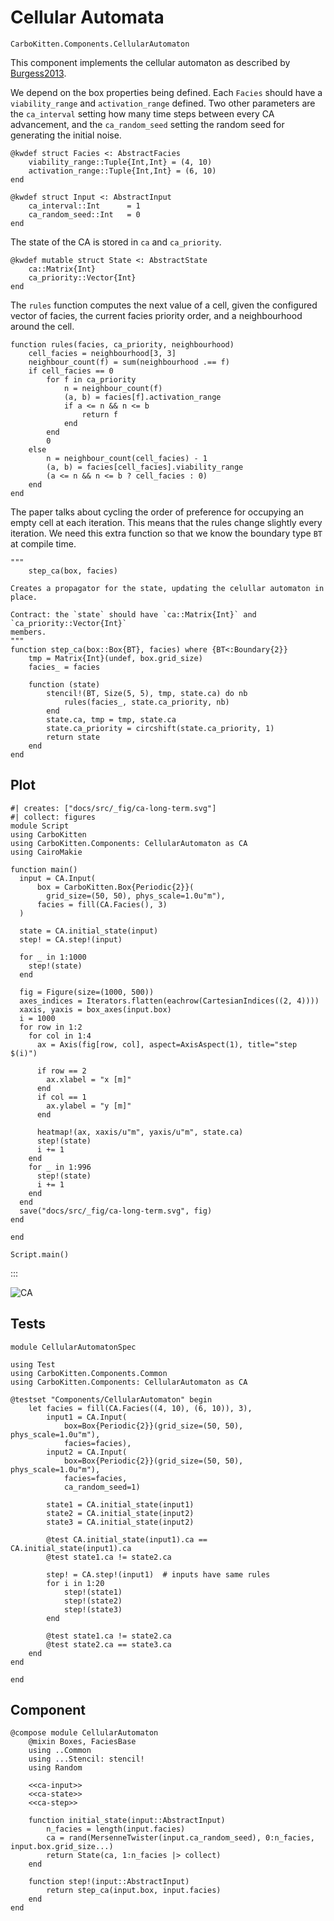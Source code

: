 # Cellular Automata

```component-dag
CarboKitten.Components.CellularAutomaton
```

This component implements the cellular automaton as described by [Burgess2013](@cite). 

We depend on the box properties being defined. Each `Facies` should have a `viability_range` and `activation_range` defined. Two other parameters are the `ca_interval` setting how many time steps between every CA advancement, and the `ca_random_seed` setting the random seed for generating the initial noise.

``` {.julia #ca-input}
@kwdef struct Facies <: AbstractFacies
    viability_range::Tuple{Int,Int} = (4, 10)
    activation_range::Tuple{Int,Int} = (6, 10)
end

@kwdef struct Input <: AbstractInput
    ca_interval::Int      = 1
    ca_random_seed::Int   = 0
end
```

The state of the CA is stored in `ca` and `ca_priority`.

``` {.julia #ca-state}
@kwdef mutable struct State <: AbstractState
    ca::Matrix{Int}
    ca_priority::Vector{Int}
end
```

The `rules` function computes the next value of a cell, given the configured vector of facies, the current facies priority order, and a neighbourhood around the cell.

``` {.julia #ca-step}
function rules(facies, ca_priority, neighbourhood)
    cell_facies = neighbourhood[3, 3]
    neighbour_count(f) = sum(neighbourhood .== f)
    if cell_facies == 0
        for f in ca_priority
            n = neighbour_count(f)
            (a, b) = facies[f].activation_range
            if a <= n && n <= b
                return f
            end
        end
        0
    else
        n = neighbour_count(cell_facies) - 1
        (a, b) = facies[cell_facies].viability_range
        (a <= n && n <= b ? cell_facies : 0)
    end
end
```

The paper talks about cycling the order of preference for occupying an empty cell at each iteration. This means that the rules change slightly every iteration. We need this extra function so that we know the boundary type `BT` at compile time.

``` {.julia #ca-step}
"""
    step_ca(box, facies)

Creates a propagator for the state, updating the celullar automaton in place.

Contract: the `state` should have `ca::Matrix{Int}` and `ca_priority::Vector{Int}`
members.
"""
function step_ca(box::Box{BT}, facies) where {BT<:Boundary{2}}
    tmp = Matrix{Int}(undef, box.grid_size)
    facies_ = facies

    function (state)
        stencil!(BT, Size(5, 5), tmp, state.ca) do nb
            rules(facies_, state.ca_priority, nb)
        end
        state.ca, tmp = tmp, state.ca
        state.ca_priority = circshift(state.ca_priority, 1)
        return state
    end
end
```

## Plot

``` {.julia .task file=examples/ca/burgess-2013.jl}
#| creates: ["docs/src/_fig/ca-long-term.svg"]
#| collect: figures
module Script
using CarboKitten
using CarboKitten.Components: CellularAutomaton as CA
using CairoMakie

function main()
  input = CA.Input(
      box = CarboKitten.Box{Periodic{2}}(
        grid_size=(50, 50), phys_scale=1.0u"m"),
      facies = fill(CA.Facies(), 3)
  )

  state = CA.initial_state(input)
  step! = CA.step!(input)

  for _ in 1:1000
    step!(state)
  end

  fig = Figure(size=(1000, 500))
  axes_indices = Iterators.flatten(eachrow(CartesianIndices((2, 4))))
  xaxis, yaxis = box_axes(input.box)
  i = 1000
  for row in 1:2
    for col in 1:4
      ax = Axis(fig[row, col], aspect=AxisAspect(1), title="step $(i)")

      if row == 2
        ax.xlabel = "x [m]"
      end
      if col == 1
        ax.ylabel = "y [m]"
      end

      heatmap!(ax, xaxis/u"m", yaxis/u"m", state.ca)
      step!(state)
      i += 1
    end
    for _ in 1:996
      step!(state)
      i += 1
    end
  end
  save("docs/src/_fig/ca-long-term.svg", fig)
end

end

Script.main()
```
:::

![CA](../fig/ca-long-term.svg)


## Tests

``` {.julia file=test/Components/CellularAutomatonSpec.jl}
module CellularAutomatonSpec

using Test
using CarboKitten.Components.Common
using CarboKitten.Components: CellularAutomaton as CA

@testset "Components/CellularAutomaton" begin
    let facies = fill(CA.Facies((4, 10), (6, 10)), 3),
        input1 = CA.Input(
            box=Box{Periodic{2}}(grid_size=(50, 50), phys_scale=1.0u"m"),
            facies=facies),
        input2 = CA.Input(
            box=Box{Periodic{2}}(grid_size=(50, 50), phys_scale=1.0u"m"),
            facies=facies,
            ca_random_seed=1)

        state1 = CA.initial_state(input1)
        state2 = CA.initial_state(input2)
        state3 = CA.initial_state(input2)

        @test CA.initial_state(input1).ca == CA.initial_state(input1).ca
        @test state1.ca != state2.ca

        step! = CA.step!(input1)  # inputs have same rules
        for i in 1:20
            step!(state1)
            step!(state2)
            step!(state3)
        end

        @test state1.ca != state2.ca
        @test state2.ca == state3.ca
    end
end

end
```

## Component

``` {.julia file=src/Components/CellularAutomaton.jl}
@compose module CellularAutomaton
    @mixin Boxes, FaciesBase
    using ..Common
    using ...Stencil: stencil!
    using Random

    <<ca-input>>
    <<ca-state>>
    <<ca-step>>

    function initial_state(input::AbstractInput)
        n_facies = length(input.facies)
        ca = rand(MersenneTwister(input.ca_random_seed), 0:n_facies, input.box.grid_size...)
        return State(ca, 1:n_facies |> collect)
    end

    function step!(input::AbstractInput)
        return step_ca(input.box, input.facies)
    end
end
```
